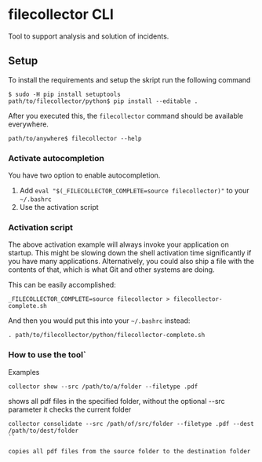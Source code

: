 # filecollector CLI

Tool to support analysis and solution of incidents.

## Setup

To install the requirements and setup the skript run the following command
```
$ sudo -H pip install setuptools
path/to/filecollector/python$ pip install --editable .
```

After you executed this, the `filecollector` command should be available everywhere.
```
path/to/anywhere$ filecollector --help
```

### Activate autocompletion

You have two option to enable autocompletion.
1. Add `eval "$(_FILECOLLECTOR_COMPLETE=source filecollector)"` to your `~/.bashrc`
2. Use the activation script

### Activation script

The above activation example will always invoke your application on startup. This might be slowing down the shell activation time significantly if you have many applications. Alternatively, you could also ship a file with the contents of that, which is what Git and other systems are doing.

This can be easily accomplished:

```
_FILECOLLECTOR_COMPLETE=source filecollector > filecollector-complete.sh
```

And then you would put this into your `~/.bashrc` instead:

```
. path/to/filecollector/python/filecollector-complete.sh
```

### How to use the tool`

Examples

```
collector show --src /path/to/a/folder --filetype .pdf
```
shows all pdf files in the specified folder, without the optional --src parameter it checks the current folder 

```
collector consolidate --src /path/of/src/folder --filetype .pdf --dest /path/to/dest/folder
`` 

copies all pdf files from the source folder to the destination folder



